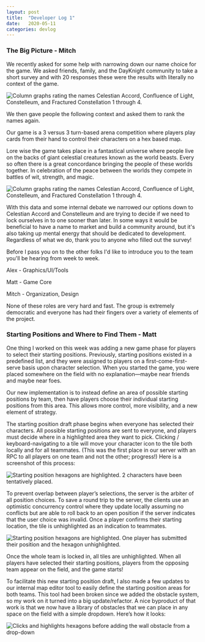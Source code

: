 ```yaml
---
layout: post
title:  "Developer Log 1"
date:   2020-05-11
categories: devlog
---
```


### The Big Picture - Mitch

We recently asked for some help with narrowing down our name choice for the game. We asked friends, family, and the DayKnight community to take a short survey and with 20 responses these were the results with literally no context of the game.

<img src="https://cdn.discordapp.com/attachments/575192288951533571/708958390193356800/Screenshot_4.png" alt="Column graphs rating the names Celestian Accord, Confluence of Light, Constelleum, and Fractured Constellation 1 through 4." longdesc="/assets/long_descriptions/uninformed_name_survey.markdown">

<!--end_excerpt-->

We then gave people the following context and asked them to rank the names again.

Our game is a 3 versus 3 turn-based arena competition where players play cards from their hand to control their characters on a hex based map.

Lore wise the game takes place in a fantastical universe where people live on the backs of giant celestial creatures known as the world beasts. Every so often there is a great concordance bringing the people of these worlds together. In celebration of the peace between the worlds they compete in battles of wit, strength, and magic.

<img src="https://cdn.discordapp.com/attachments/575192288951533571/708955701258616862/Screenshot_3.png" alt="Column graphs rating the names Celestian Accord, Confluence of Light, Constelleum, and Fractured Constellation 1 through 4." longdesc="/assets/long_descriptions/informed_name_survey.markdown">

With this data and some internal debate we narrowed our options down to Celestian Accord and Constelleum and are trying to decide if we need to lock ourselves in to one sooner than later. In some ways it would be beneficial to have a name to market and build a community around, but it's also taking up mental energy that should be dedicated to development. Regardless of what we do, thank you to anyone who filled out the survey!

Before I pass you on to the other folks I'd like to introduce you to the team you'll be hearing from week to week.

Alex - Graphics/UI/Tools

Matt - Game Core

Mitch - Organization, Design

None of these roles are very hard and fast. The group is extremely democratic and everyone has had their fingers over a variety of elements of the project.

### Starting Positions and Where to Find Them - Matt

One thing I worked on this week was adding a new game phase for players to select their starting positions. Previously, starting positions existed in a predefined list, and they were assigned to players on a first-come-first-serve basis upon character selection. When you started the game, you were placed somewhere on the field with no explanation—maybe near friends and maybe near foes.

Our new implementation is to instead define an area of possible starting positions by team, then have players choose their individual starting positions from this area. This allows more control, more visibility, and a new element of strategy.

The starting position draft phase begins when everyone has selected their characters. All possible starting positions are sent to everyone, and players must decide where in a highlighted area they want to pick. Clicking / keyboard-navigating to a tile will move your character icon to the tile both locally and for all teammates. (This was the first place in our server with an RPC to all players on one team and not the other; progress!) Here is a screenshot of this process:

![Starting position hexagons are highlighted. 2 characters have been tentatively placed.](https://cdn.discordapp.com/attachments/575192288951533571/708916437967700008/8hfn2-ivD26z4IFfR8mhHh55Jfxgvny9D2_-LmWu8IMpWjG6qowPKKrufVJA81erMU4ynh6s0gGXQUVeLdVSkbqdC69CznWtgfSm.png)

To prevent overlap between player’s selections, the server is the arbiter of all position choices. To save a round trip to the server, the clients use an optimistic concurrency control where they update locally assuming no conflicts but are able to roll back to an open position if the server indicates that the user choice was invalid. Once a player confirms their starting location, the tile is unhighlighted as an indication to teammates.

![Starting position hexagons are highlighted. One player has submitted their position and the hexagon unhighlighted.](https://cdn.discordapp.com/attachments/575192288951533571/708927060990623774/bIoz62zYmjd7FW1tJynPlQlTmlVk-xCRTiYDW3OEmn7Cu1jkfg1kAcQ5juHp_kYdDf9u3C2H0eOSadY2cU8OgumK-XE_l2jdgJsd.png)

Once the whole team is locked in, all tiles are unhighlighted. When all players have selected their starting positions, players from the opposing team appear on the field, and the game starts!

To facilitate this new starting position draft, I also made a few updates to our internal map editor tool to easily define the starting position areas for both teams. This tool had been broken since we added the obstacle system, so my work on it turned into a big update/refactor. A nice byproduct of that work is that we now have a library of obstacles that we can place in any space on the field with a simple dropdown. Here’s how it looks:

![Clicks and highlights hexagons before adding the wall obstacle from a drop-down](https://cdn.discordapp.com/attachments/575192288951533571/708927142704185344/maptool.gif)
